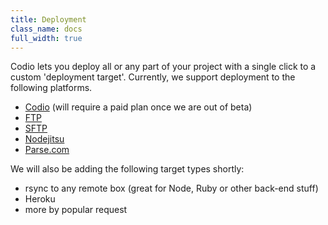 ```yaml
---
title: Deployment
class_name: docs
full_width: true
---
```


Codio lets you deploy all or any part of your project with a single click to a custom 'deployment target'. Currently, we support deployment to the following platforms.

- [Codio](/docs/deployment/type-codio/) (will require a paid plan once we are out of beta)
- [FTP](/docs/deployment/type-ftp/)
- [SFTP](/docs/deployment/type-sftp/)
- [Nodejitsu](/docs/deployment/type-nj/)
- [Parse.com](/docs/deployment/type-parse/)

We will also be adding the following target types shortly:

- rsync to any remote box (great for Node, Ruby or other back-end stuff)
- Heroku
- more by popular request

